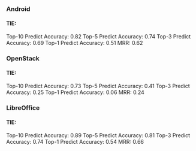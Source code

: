 ### Android
#### TIE:
Top-10 Predict Accuracy: 0.82
Top-5 Predict Accuracy: 0.74
Top-3 Predict Accuracy: 0.69
Top-1 Predict Accuracy: 0.51
MRR: 0.62


### OpenStack
#### TIE:
Top-10 Predict Accuracy: 0.73
Top-5 Predict Accuracy: 0.41
Top-3 Predict Accuracy: 0.25
Top-1 Predict Accuracy: 0.06
MRR: 0.24

### LibreOffice
#### TIE:
Top-10 Predict Accuracy: 0.89
Top-5 Predict Accuracy: 0.81
Top-3 Predict Accuracy: 0.74
Top-1 Predict Accuracy: 0.54
MRR: 0.66